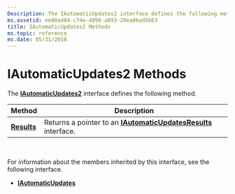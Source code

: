 ```yaml
---
Description: The IAutomaticUpdates2 interface defines the following method.
ms.assetid: ee80ad84-c74e-4998-a893-20ea86ed5b63
title: IAutomaticUpdates2 Methods
ms.topic: reference
ms.date: 05/31/2018
---
```


# IAutomaticUpdates2 Methods

The [**IAutomaticUpdates2**](/windows/desktop/api/Wuapi/nn-wuapi-iautomaticupdates2) interface defines the following method.



| Method                                        | Description                                                                                     |
|-----------------------------------------------|-------------------------------------------------------------------------------------------------|
| [**Results**](/windows/win32/api/wuapi/nf-wuapi-iautomaticupdates2-get_results) | Returns a pointer to an [**IAutomaticUpdatesResults**](/windows/desktop/api/Wuapi/nn-wuapi-iautomaticupdatesresults) interface. |



 

For information about the members inherited by this interface, see the following interface.

-   [**IAutomaticUpdates**](/windows/desktop/api/Wuapi/nn-wuapi-iautomaticupdates)

 

 